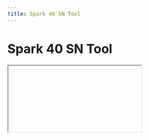 ```yaml
---
title: Spark 40 SN Tool
---
```

# Spark 40 SN Tool

<html>

<head>

<meta name="chromevox" content-script="no">

<title>Spark 40 S/N Tool</title>

<link rel="stylesheet" href="[https://fonts.googleapis.com/icon?family=Material+Icons](https://fonts.googleapis.com/icon?family=Material+Icons)" nonce="XJkw8qa5dUg4B_HlR-5sOA"><link rel="stylesheet" href="[/static/macros/client/css/4011070340-mae_html_css_ltr.css](https://script.google.com/static/macros/client/css/4011070340-mae_html_css_ltr.css)">

<script type="text/javascript" src="[/static/macros/client/js/4149251126-warden_bin_i18n_warden.js](https://script.google.com/static/macros/client/js/4149251126-warden_bin_i18n_warden.js)" nonce="bDvItFHgBnSN8FJIGjVL-g"></script>

</head>

<body>

<iframe id="sandboxFrame" title="Spark 40 S/N Tool" allow="accelerometer *; ambient-light-sensor *; autoplay *; camera *; clipboard-read *; clipboard-write *; encrypted-media *; fullscreen *; geolocation *; gyroscope *; magnetometer *; microphone *; midi *; payment *; picture-in-picture *; screen-wake-lock *; speaker *; sync-xhr *; usb *; web-share *; vibrate *; vr *" sandbox="allow-downloads allow-forms allow-modals allow-popups allow-popups-to-escape-sandbox allow-same-origin allow-scripts allow-top-navigation-by-user-activation">

</iframe>

<script nonce="bDvItFHgBnSN8FJIGjVL-g">

(function() {

var el = document.getElementById('sandboxFrame');

el.onload = function() {

goog.script.init("\x7b\x22functionNames\x22:\x5b\x22doGet\x22,\x22writeToSheet\x22,\x22writeToSheetReset\x22,\x22getDataFromSheet\x22\x5d,\x22sandboxMode\x22:\x22IFRAME_SANDBOX\x22,\x22callbackTimeout\x22:1830000,\x22deploymentId\x22:\x22AKfycby_dIkYX9fmw50vGEudFi1YSswj83JDY2cLpbqNfegu9FlQnrewnPRxXWbyfj3cZOfxMw\x22,\x22eei\x22:\x22\x22,\x22sandboxHost\x22:\x22https:\/\/n-sab7v2g4qugpfklfgai6ez6rws6xhytrnulz3ai-0lu-script.googleusercontent.com\x22,\x22clientSideProperties\x22:\x7b\x22google.script.sandbox.mode\x22:\x22IFRAME_SANDBOX\x22,\x22google.script.host.origin\x22:\x22https:\/\/docs.google.com\x22\x7d,\x22actionPrefix\x22:\x22\/a\/positivegrid.com\/macros\/s\/AKfycby_dIkYX9fmw50vGEudFi1YSswj83JDY2cLpbqNfegu9FlQnrewnPRxXWbyfj3cZOfxMw\x22,\x22userHtml\x22:\x22\x3c!DOCTYPE html\x3e\\n\x3chtml\x3e\\n\\n\x3chead\x3e\\n \x3ctitle\x3eSpark 40 S\/N Tool\x3c\\\/title\x3e\\n\\n \\n \x3clink rel\x3d\\\x22stylesheet\\\x22 href\x3d\\\x22https:\/\/cdn.jsdelivr.net\/npm\/bootstrap@4.3.1\/dist\/css\/bootstrap.min.css\\\x22\\n integrity\x3d\\\x22sha384-ggOyR0iXCbMQv3Xipma34MD\x26#43;dH\/1fQ784\/j6cY\/iJTQUOhcWr7x9JvoRxT2MZw1T\\\x22 crossorigin\x3d\\\x22anonymous\\\x22\x3e\\n\\n \x3cbase target\x3d\\\x22_top\\\x22\x3e\\n\\n \\n \x3cstyle\x3e\\n body \x7b\\n \\n padding-top: 30px;\\n padding-bottom: 120px;\\n \x7d\\n\\n .center-align \x7b\\n \\n text-align: center;\\n \x7d\\n\\n .hidden-table \x7b\\n display: none;\\n \x7d\\n\\n .custom-text-color \x7b\\n \\n color: inherit !important;\\n \x7d\\n\\n .footer \x7b\\n \\n position: fixed;\\n left: 0;\\n bottom: 0;\\n width: 100%;\\n height: 80px;\\n \x7d\\n\\n\\n \\n :root \x7b\\n --green: #008744;\\n --blue: #0057e7;\\n --red: #d62d20;\\n --yellow: #ffa700;\\n --white: #eee;\\n \x7d\\n\\n \\n :root \x7b\\n --width: 100px;\\n \x7d\\n\\n .loader \x7b\\n position: relative;\\n margin: 0 auto;\\n width: var(--width);\\n \x7d\\n\\n .loader:before \x7b\\n content: \x27\x27;\\n display: block;\\n padding-top: 100%;\\n \x7d\\n\\n .circular \x7b\\n animation: rotate 2s linear infinite;\\n height: 100%;\\n transform-origin: center center;\\n width: 100%;\\n position: absolute;\\n top: 0;\\n bottom: 0;\\n left: 0;\\n right: 0;\\n margin: auto;\\n \x7d\\n\\n .path \x7b\\n stroke-dasharray: 1, 200;\\n stroke-dashoffset: 0;\\n animation: dash 1.5s ease-in-out infinite, color 6s ease-in-out infinite;\\n stroke-linecap: round;\\n \x7d\\n\\n @keyframes rotate \x7b\\n 100% \x7b\\n transform: rotate(360deg);\\n \x7d\\n \x7d\\n\\n @keyframes dash \x7b\\n 0% \x7b\\n stroke-dasharray: 1, 200;\\n stroke-dashoffset: 0;\\n \x7d\\n\\n 50% \x7b\\n stroke-dasharray: 89, 200;\\n stroke-dashoffset: -35px;\\n \x7d\\n\\n 100% \x7b\\n stroke-dasharray: 89, 200;\\n stroke-dashoffset: -124px;\\n \x7d\\n \x7d\\n\\n @keyframes color \x7b\\n\\n 100%,\\n 0% \x7b\\n stroke: var(--red);\\n \x7d\\n\\n 40% \x7b\\n stroke: var(--blue);\\n \x7d\\n\\n 66% \x7b\\n stroke: var(--green);\\n \x7d\\n\\n 80%,\\n 90% \x7b\\n stroke: var(--yellow);\\n \x7d\\n \x7d\\n\\n\\n .showbox \x7b\\n position: absolute;\\n top: 80%;\\n bottom: 0;\\n left: 0;\\n right: 0;\\n padding: 5%;\\n \x7d\\n \x3c\\\/style\x3e\\n\x3c\\\/head\x3e\\n\\n\x3cbody\x3e\\n \x3cmain role\x3d\\\x22main\\\x22 class\x3d\\\x22container\\\x22\x3e\\n \x3cdiv class\x3d\\\x22container\\\x22\x3e\\n \x3cdiv class\x3d\\\x22row\\\x22\x3e\\n \x3cdiv class\x3d\\\x22col\\\x22\x3e\\n \x3ch1\x3eSpark 40 S\/N Tool (v1.0)\x3c\\\/h1\x3e\\n \x3cbr\x3e\\n \x3c\\\/div\x3e\\n \x3c\\\/div\x3e\\n\\n \x3cdiv class\x3d\\\x22row\\\x22\x3e\\n \x3cdiv class\x3d\\\x22col\\\x22\x3e\\n \x3cform id\x3d\\\x22myForm\\\x22 class\x3d\\\x22form-inline\\\x22\x3e\\n \x3clabel for\x3d\\\x22inputData\\\x22\x3eEnter SN:\x3c\\\/label\x3e\\n \\n \x3cinput type\x3d\\\x22text\\\x22 class\x3d\\\x22form-control mx-sm-3\\\x22 placeholder\x3d\\\x22SXXXXXXXXXXX\\\x22 id\x3d\\\x22inputData\\\x22 name\x3d\\\x22inputData\\\x22\\n onkeydown\x3d\\\x22checkEnter(event)\\\x22\x3e\\n \x3cbutton type\x3d\\\x22button\\\x22 class\x3d\\\x22btn btn-primary\\\x22 value\x3d\\\x22Submit\\\x22 onclick\x3d\\\x22submitForm()\\\x22\x3eSubmit\x3c\\\/button\x3e\\n \x3cbutton type\x3d\\\x22button\\\x22 class\x3d\\\x22btn btn-success ml-sm-3\\\x22 value\x3d\\\x22Refresh\\\x22 onclick\x3d\\\x22fetchData()\\\x22\x3eRefresh\x3c\\\/button\x3e\\n \\n \x3c\\\/form\x3e\\n \x3csmall id\x3d\\\x22emailHelp\\\x22 class\x3d\\\x22form-text text-muted\\\x22\x3eIf the table did not update, please use\\n the Refresh button\x3c\\\/small\x3e\\n \x3cbr\x3e\\n \x3c\\\/div\x3e\\n \x3c\\\/div\x3e\\n\\n \x3cdiv class\x3d\\\x22row\\\x22\x3e\\n \x3cdiv class\x3d\\\x22col\\\x22\x3e\\n \x3ch2 id\x3d\\\x22userInputDisplay\\\x22\x3e\x3c\\\/h2\x3e\\n\\n \x3cdiv id\x3d\\\x22loadingIcon\\\x22 class\x3d\\\x22text-center\\\x22\x3e\\n \\n \x3cdiv class\x3d\\\x22showbox\\\x22\x3e\\n \x3cdiv class\x3d\\\x22loader\\\x22\x3e\\n \x3csvg class\x3d\\\x22circular\\\x22 viewBox\x3d\\\x2225 25 50 50\\\x22\x3e\\n \x3ccircle class\x3d\\\x22path\\\x22 cx\x3d\\\x2250\\\x22 cy\x3d\\\x2250\\\x22 r\x3d\\\x2220\\\x22 fill\x3d\\\x22none\\\x22 stroke-width\x3d\\\x222\\\x22 stroke-miterlimit\x3d\\\x2210\\\x22 \/\x3e\\n \x3c\\\/svg\x3e\\n \x3c\\\/div\x3e\\n \x3c\\\/div\x3e\\n \x3c\\\/div\x3e\\n\\n \x3ctable class\x3d\\\x22table table-sm hidden-table\\\x22 id\x3d\\\x22dataTable\\\x22\x3e\\n \x3cthead class\x3d\\\x22thead-light\\\x22\x3e\\n \x3ctr\x3e\\n \x3cth class\x3d\\\x22text-center\\\x22\x3e#\x3c\\\/th\x3e\\n \x3cth class\x3d\\\x22text-center\\\x22\x3eExtract\x3c\\\/th\x3e\\n \x3cth class\x3d\\\x22text-center\\\x22\x3eDefinition\x3c\\\/th\x3e\\n \x3cth class\x3d\\\x22text-center\\\x22\x3eIdentifier\x3c\\\/th\x3e\\n \x3cth class\x3d\\\x22text-center\\\x22\x3eExceptions\x3c\\\/th\x3e\\n \x3cth class\x3d\\\x22text-center\\\x22\x3eValidation\x3c\\\/th\x3e\\n \x3c\\\/tr\x3e\\n \x3c\\\/thead\x3e\\n \\n \x3c\\\/table\x3e\\n\\n \x3cscript\x3e\\n \\n var maxRows \x3d 18;\\n\\n \\n document.addEventListener(\\\x22DOMContentLoaded\\\x22, function() \x7b\\n document.getElementById(\\\x22inputData\\\x22).focus();\\n \x7d);\\n\\n \\n document.addEventListener(\\\x22keydown\\\x22, function(event) \x7b\\n if (event.key \x3d\x3d\x3d \x27\/\x27) \x7b\\n event.preventDefault();\\n const inputData \x3d document.getElementById(\\\x22inputData\\\x22);\\n inputData.focus();\\n \x7d\\n \x7d);\\n\\n \\n function checkEnter(event) \x7b\\n if (event.key \x3d\x3d\x3d \\\x22Enter\\\x22) \x7b\\n event.preventDefault(); \\n submitForm(); \\n \x7d\\n \x7d\\n\\n function submitForm() \x7b\\n \\n var data \x3d document.getElementById(\\\x22inputData\\\x22).value;\\n\\n \\n hideTable();\\n showLoadingIcon();\\n\\n \\n \\n\\n google.script.run.withSuccessHandler(function() \x7b\\n \\n fetchData();\\n \x7d).writeToSheet(data);\\n\\n document.getElementById(\\\x22myForm\\\x22).reset();\\n\\n \\n document.getElementById(\\\x22userInputDisplay\\\x22).textContent \x3d \\\x22SN: \\\x22 + data.toUpperCase();\\n\\n \\n fetchData();\\n\\n \\n var table \x3d document.getElementById(\\\x22dataTable\\\x22);\\n table.classList.remove(\\\x22hidden-table\\\x22);\\n\\n \\n fetchData();\\n \x7d\\n\\n function showLoadingIcon() \x7b\\n document.getElementById(\\\x22loadingIcon\\\x22).style.display \x3d \\\x22block\\\x22;\\n \x7d\\n\\n function hideTable() \x7b\\n document.getElementById(\\\x22dataTable\\\x22).style.display \x3d \\\x22none\\\x22;\\n \x7d\\n\\n function showTable() \x7b\\n document.getElementById(\\\x22dataTable\\\x22).style.display \x3d \\\x22table\\\x22;\\n \x7d\\n\\n \\n\\n\\n \\n function fetchData() \x7b\\n \\n var table \x3d document.getElementById(\\\x22dataTable\\\x22);\\n\\n google.script.run.withSuccessHandler(function (data) \x7b\\n \\n clearTable(table);\\n\\n data.slice(0, maxRows).forEach(function (row) \x7b\\n \\n var newRow \x3d document.createElement(\\\x22tr\\\x22); \\n\\n \\n for (var i \x3d 0; i \x3c 6; i++) \x7b\\n \\n var cell \x3d document.createElement(\\\x22td\\\x22);\\n\\n \\n cell.textContent \x3d row\x5bi\x5d.value || \\\x22\\\x22;\\n\\n \\n if (row\x5bi\x5d.fontColor) \x7b\\n \\n cell.style.color \x3d row\x5bi\x5d.fontColor;\\n\\n \x7d\\n\\n \\n if (i \x3d\x3d\x3d 0 || i \x3d\x3d\x3d 1 || i \x3d\x3d\x3d 5) \x7b\\n cell.className \x3d \\\x22center-align\\\x22;\\n \x7d\\n\\n \\n cell.style.backgroundColor \x3d row\x5bi\x5d.color || \\\x22transparent\\\x22;\\n\\n \\n newRow.appendChild(cell);\\n \x7d\\n\\n \\n table.appendChild(newRow);\\n \x7d);\\n\\n hideLoadingIcon();\\n showTable();\\n\\n \x7d).getDataFromSheet();\\n \x7d \\n\\n function hideLoadingIcon() \x7b\\n document.getElementById(\\\x22loadingIcon\\\x22).style.display \x3d \\\x22none\\\x22;\\n \x7d\\n\\n \\n function clearTable(table) \x7b\\n for (var i \x3d table.rows.length - 1; i \x3e 0; i--) \x7b\\n table.deleteRow(i);\\n \x7d\\n \x7d\\n\\n google.script.run.withSuccessHandler(function (data) \x7b\\n if (data.length \x3e 0) \x7b\\n fetchData();\\n \x7d\\n \x7d).getDataFromSheet();\\n\\n \\n fetchData();\\n \x3c\\\/script\x3e\\n \x3c\\\/div\x3e\\n \x3c\\\/div\x3e\\n \x3c\\\/div\x3e\\n \x3c\\\/main\x3e\\n\\n \x3cfooter class\x3d\\\x22footer bg-light\\\x22\x3e\\n \x3cdiv class\x3d\\\x22container py-4\\\x22\x3e\\n \x3cspan class\x3d\\\x22text-muted float-right\\\x22\x3eby @ernie🤘 2023\x3c\\\/span\x3e\\n \x3c\\\/div\x3e\\n \x3c\\\/footer\x3e\\n\\n\x3c\\\/body\x3e\\n\\n\x3c\\\/html\x3e\x22,\x22ncc\x22:\x22\x7b\\\x22awhs\\\x22:true\x7d\x22\x7d", "AJuLMu3FD9Y7jmb-nU0198a5nUtWjjHBhw:1698823783031", undefined, false , false , "true", "https:\/\/n-sab7v2g4qugpfklfgai6ez6rws6xhytrnulz3ai-0lu-script.googleusercontent.com", "\/\/drive.google.com\/abuse?id\x3dAKkXjozgBe8VX7c7SkInylfRMt55w8phaEB843XSJxcJNgizBxkWQfeIQamMODWAvZUpU9_SFkS57r71AlMsjjljkEqfP3NAB4M5y6lu%3A0");}

el.src = 'https:\/\/n-sab7v2g4qugpfklfgai6ez6rws6xhytrnulz3ai-0lu-script.googleusercontent.com\/userCodeAppPanel';

}());

</script>

</body>

</html>

